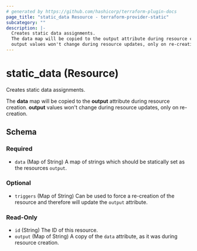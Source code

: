 ```yaml
---
# generated by https://github.com/hashicorp/terraform-plugin-docs
page_title: "static_data Resource - terraform-provider-static"
subcategory: ""
description: |-
  Creates static data assignments.
  The data map will be copied to the output attribute during resource creation.
  output values won't change during resource updates, only on re-creation.
---
```


# static_data (Resource)

Creates static data assignments.

The **data** map will be copied to the **output** attribute during resource creation. 
**output** values won't change during resource updates, only on re-creation.



<!-- schema generated by tfplugindocs -->
## Schema

### Required

- `data` (Map of String) A map of strings which should be statically set as the resources `output`.

### Optional

- `triggers` (Map of String) Can be used to force a re-creation of the resource and therefore will update the `output` attribute.

### Read-Only

- `id` (String) The ID of this resource.
- `output` (Map of String) A copy of the `data` attribute, as it was during resource creation.



